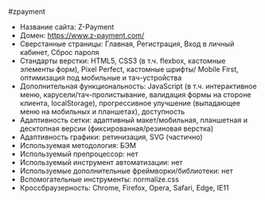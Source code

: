 #zpayment
- Название сайта: Z-Payment
- Домен: https://www.z-payment.com/
- Сверстанные страницы: Главная, Регистрация, Вход в личный кабинет, Сброс пароля
- Стандарты верстки: HTML5, CSS3 (в т.ч. flexbox, кастомные элементы форм), Pixel Perfect, кастомные шрифты/ Mobile First, оптимизация под мобильные и тач-устройства
- Дополнительная функциональность: JavaScript (в т.ч. интерактивное меню, карусели/тач-пролистывание, валидация формы на стороне клиента, localStorage), прогрессивное улучшение (выпадающее меню на мобильных и планшетах), доступность
- Адаптивность сетки: адаптивный макет/мобильная, планшетная и десктопная версии (фиксированная/резиновая верстка)
- Адаптивность графики: ретинизация, SVG (частично)
- Используемая методология: БЭМ
- Используемый препроцессор: нет
- Используемый инструмент автоматизации: нет
- Используемые дополнительные фреймворки/библиотеки: нет
- Вспомогательные инструменты: normalize.css 
- Кроссбраузерность: Chrome, Firefox, Opera, Safari, Edge, IE11
